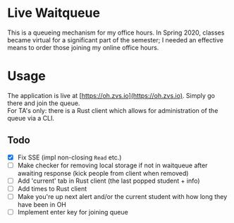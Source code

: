 # Live Waitqueue

This is a queueing mechanism for my office hours. In Spring 2020, classes became virtual for a
significant part of the semester; I needed an effective means to order those joining my online office
hours. 

# Usage
The application is live at [https://oh.zvs.io](https://oh.zvs.io). Simply go there and join the queue.  
For TA's only: there is a Rust client which allows for administration of the queue via a CLI.

## Todo
- [x] Fix SSE (impl non-closing `Read` etc.)
- [ ] Make checker for removing local storage if not in waitqueue after awaiting response
      (kick people from client when removed)
- [ ] Add 'current' tab in Rust client (the last popped student + info)
- [ ] Add times to Rust client
- [ ] Make you're up next alert and/or the current student with how long they have been in OH
- [ ] Implement enter key for joining queue
